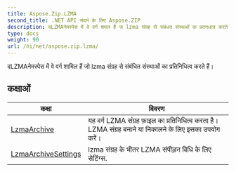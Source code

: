 ```yaml
---
title: Aspose.Zip.LZMA
second_title: .NET API संदर्भ के लिए Aspose.ZIP
description: दLZMAनेमस्पेस में वे वर्ग शमल हैं ज lzma संग्रह से संबंधत संस्थओं क प्रतनधत्व करते हैं
type: docs
weight: 90
url: /hi/net/aspose.zip.lzma/
---
```

दLZMAनेमस्पेस में वे वर्ग शामिल हैं जो lzma संग्रह से संबंधित संस्थाओं का प्रतिनिधित्व करते हैं।

## कक्षाओं

| कक्षा | विवरण |
| --- | --- |
| [LzmaArchive](./lzmaarchive/) | यह वर्ग LZMA संग्रह फ़ाइल का प्रतिनिधित्व करता है। LZMA संग्रह बनाने या निकालने के लिए इसका उपयोग करें। |
| [LzmaArchiveSettings](./lzmaarchivesettings/) | lzma संग्रह के भीतर LZMA संपीड़न विधि के लिए सेटिंग्स. |


